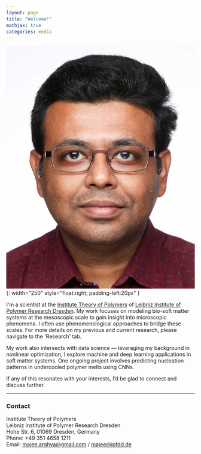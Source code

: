 ```yaml
---
layout: page
title: "Welcome!"
mathjax: true
categories: media
---
```


![myimg](/assets/img/Arghya_Majee_photo.jpg){: width="250" style="float:right; padding-left:20px" } 

I'm a scientist at the [Institute Theory of Polymers](https://www.ipfdd.de/en/research/institute-theory-of-polymers/) of [Leibniz Institute of Polymer Research Dresden](https://www.ipfdd.de/en/home). My work focuses on modeling bio-soft matter systems at the mesoscopic scale to gain insight into microscopic phenomena. I often use phenomenological approaches to bridge these scales. For more details on my previous and current research, please navigate to the 'Research' tab.

My work also intersects with data science — leveraging my background in nonlinear optimization, I explore machine and deep learning applications in soft matter systems. One ongoing project involves predicting nucleation patterns in undercooled polymer melts using CNNs.

If any of this resonates with your interests, I’d be glad to connect and discuss further.

---

### Contact

Institute Theory of Polymers<br>
Leibniz Institute of Polymer Research Dresden<br>
Hohe Str. 6, 01069 Dresden, Germany<br>
Phone: +49 351 4658 1211<br>
Email: majee.arghya@gmail.com / majee@ipfdd.de
